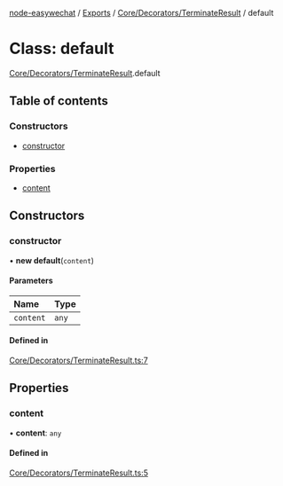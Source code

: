 [node-easywechat](../README.md) / [Exports](../modules.md) / [Core/Decorators/TerminateResult](../modules/Core_Decorators_TerminateResult.md) / default

# Class: default

[Core/Decorators/TerminateResult](../modules/Core_Decorators_TerminateResult.md).default

## Table of contents

### Constructors

- [constructor](Core_Decorators_TerminateResult.default.md#constructor)

### Properties

- [content](Core_Decorators_TerminateResult.default.md#content)

## Constructors

### constructor

• **new default**(`content`)

#### Parameters

| Name | Type |
| :------ | :------ |
| `content` | `any` |

#### Defined in

[Core/Decorators/TerminateResult.ts:7](https://github.com/hpyer/node-easywechat/blob/a144a0f/src/Core/Decorators/TerminateResult.ts#L7)

## Properties

### content

• **content**: `any`

#### Defined in

[Core/Decorators/TerminateResult.ts:5](https://github.com/hpyer/node-easywechat/blob/a144a0f/src/Core/Decorators/TerminateResult.ts#L5)
